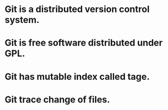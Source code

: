 # Git is a distributed version control system.
# Git is free software distributed under GPL.
# Git has mutable index called tage.
# Git trace change of files.
